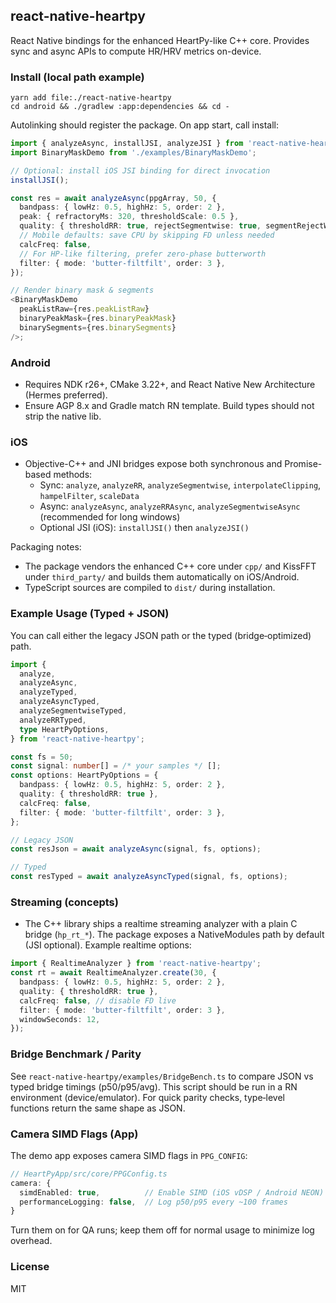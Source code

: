 ## react-native-heartpy

React Native bindings for the enhanced HeartPy-like C++ core. Provides sync and async APIs to compute HR/HRV metrics on-device.

### Install (local path example)

```
yarn add file:./react-native-heartpy
cd android && ./gradlew :app:dependencies && cd -
```

Autolinking should register the package. On app start, call install:

```ts
import { analyzeAsync, installJSI, analyzeJSI } from 'react-native-heartpy';
import BinaryMaskDemo from './examples/BinaryMaskDemo';

// Optional: install iOS JSI binding for direct invocation
installJSI();

const res = await analyzeAsync(ppgArray, 50, {
  bandpass: { lowHz: 0.5, highHz: 5, order: 2 },
  peak: { refractoryMs: 320, thresholdScale: 0.5 },
  quality: { thresholdRR: true, rejectSegmentwise: true, segmentRejectWindowBeats: 10, segmentRejectMaxRejects: 3 },
  // Mobile defaults: save CPU by skipping FD unless needed
  calcFreq: false,
  // For HP‑like filtering, prefer zero‑phase butterworth
  filter: { mode: 'butter-filtfilt', order: 3 },
});

// Render binary mask & segments
<BinaryMaskDemo
  peakListRaw={res.peakListRaw}
  binaryPeakMask={res.binaryPeakMask}
  binarySegments={res.binarySegments}
/>;
```

### Android

- Requires NDK r26+, CMake 3.22+, and React Native New Architecture (Hermes preferred).
- Ensure AGP 8.x and Gradle match RN template. Build types should not strip the native lib.

### iOS

- Objective-C++ and JNI bridges expose both synchronous and Promise-based methods:
  - Sync: `analyze`, `analyzeRR`, `analyzeSegmentwise`, `interpolateClipping`, `hampelFilter`, `scaleData`
  - Async: `analyzeAsync`, `analyzeRRAsync`, `analyzeSegmentwiseAsync` (recommended for long windows)
  - Optional JSI (iOS): `installJSI()` then `analyzeJSI()`

Packaging notes:
- The package vendors the enhanced C++ core under `cpp/` and KissFFT under `third_party/` and builds them automatically on iOS/Android.
- TypeScript sources are compiled to `dist/` during installation.

### Example Usage (Typed + JSON)

You can call either the legacy JSON path or the typed (bridge‑optimized) path.

```ts
import {
  analyze,
  analyzeAsync,
  analyzeTyped,
  analyzeAsyncTyped,
  analyzeSegmentwiseTyped,
  analyzeRRTyped,
  type HeartPyOptions,
} from 'react-native-heartpy';

const fs = 50;
const signal: number[] = /* your samples */ [];
const options: HeartPyOptions = {
  bandpass: { lowHz: 0.5, highHz: 5, order: 2 },
  quality: { thresholdRR: true },
  calcFreq: false,
  filter: { mode: 'butter-filtfilt', order: 3 },
};

// Legacy JSON
const resJson = await analyzeAsync(signal, fs, options);

// Typed
const resTyped = await analyzeAsyncTyped(signal, fs, options);
```

### Streaming (concepts)

- The C++ library ships a realtime streaming analyzer with a plain C bridge (`hp_rt_*`). The package exposes a NativeModules path by default (JSI optional). Example realtime options:

```ts
import { RealtimeAnalyzer } from 'react-native-heartpy';
const rt = await RealtimeAnalyzer.create(30, {
  bandpass: { lowHz: 0.5, highHz: 5, order: 2 },
  quality: { thresholdRR: true },
  calcFreq: false, // disable FD live
  filter: { mode: 'butter-filtfilt', order: 3 },
  windowSeconds: 12,
});
```

### Bridge Benchmark / Parity

See `react-native-heartpy/examples/BridgeBench.ts` to compare JSON vs typed bridge timings (p50/p95/avg). This script should be run in a RN environment (device/emulator). For quick parity checks, type‑level functions return the same shape as JSON.

### Camera SIMD Flags (App)

The demo app exposes camera SIMD flags in `PPG_CONFIG`:

```ts
// HeartPyApp/src/core/PPGConfig.ts
camera: {
  simdEnabled: true,          // Enable SIMD (iOS vDSP / Android NEON)
  performanceLogging: false,  // Log p50/p95 every ~100 frames
}
```
Turn them on for QA runs; keep them off for normal usage to minimize log overhead.

### License

MIT


